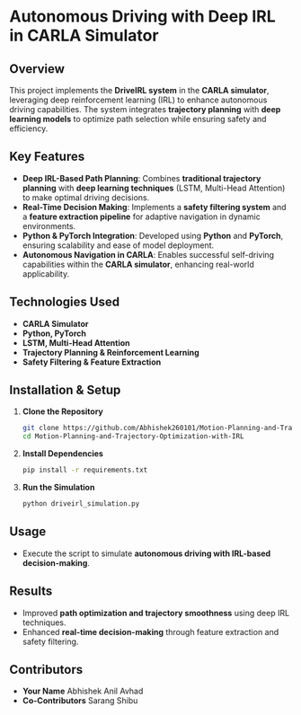# Autonomous Driving with Deep IRL in CARLA Simulator

## Overview
This project implements the **DriveIRL system** in the **CARLA simulator**, leveraging deep reinforcement learning (IRL) to enhance autonomous driving capabilities. The system integrates **trajectory planning** with **deep learning models** to optimize path selection while ensuring safety and efficiency.

## Key Features
- **Deep IRL-Based Path Planning**: Combines **traditional trajectory planning** with **deep learning techniques** (LSTM, Multi-Head Attention) to make optimal driving decisions.
- **Real-Time Decision Making**: Implements a **safety filtering system** and a **feature extraction pipeline** for adaptive navigation in dynamic environments.
- **Python & PyTorch Integration**: Developed using **Python** and **PyTorch**, ensuring scalability and ease of model deployment.
- **Autonomous Navigation in CARLA**: Enables successful self-driving capabilities within the **CARLA simulator**, enhancing real-world applicability.

## Technologies Used
- **CARLA Simulator**
- **Python, PyTorch**
- **LSTM, Multi-Head Attention**
- **Trajectory Planning & Reinforcement Learning**
- **Safety Filtering & Feature Extraction**

## Installation & Setup
1. **Clone the Repository**
   ```bash
   git clone https://github.com/Abhishek260101/Motion-Planning-and-Trajectory-Optimization-with-IRL.git
   cd Motion-Planning-and-Trajectory-Optimization-with-IRL
   ```
2. **Install Dependencies**
   ```bash
   pip install -r requirements.txt
   ```
3. **Run the Simulation**
   ```bash
   python driveirl_simulation.py
   ```

## Usage
- Execute the script to simulate **autonomous driving with IRL-based decision-making**.

## Results
- Improved **path optimization and trajectory smoothness** using deep IRL techniques.
- Enhanced **real-time decision-making** through feature extraction and safety filtering.

## Contributors
- **Your Name**  Abhishek Anil Avhad
- **Co-Contributors** Sarang Shibu

